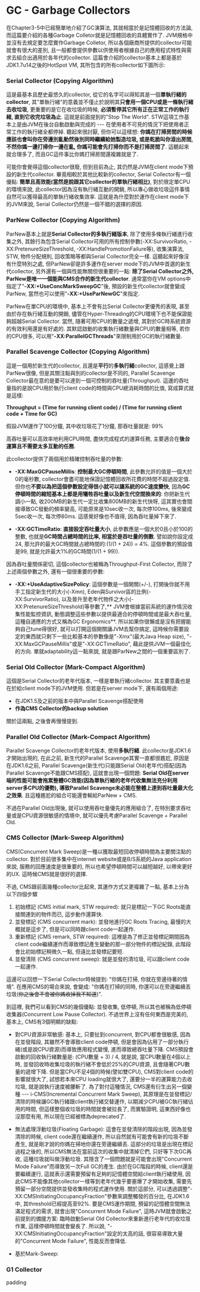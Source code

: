 # GC - Garbage Collectors

在Chapter3-5中已經簡單地介紹了GC演算法, 其就相當於是記憶體回收的方法論, 而這篇要介紹的各種Garbage Colletor就是記憶體回收的具體實作了. JVM規格中並沒有去規定要怎麼實作Garbage Colletor, 所以各個廠商所提供的collector可能就會有很大的差別, 且一般都會提供參數以供使用者根據自己的應用程式特性與需求去組合出適用於各年代的collector. 這篇會介紹的collector基本上都是基於JDK1.7u14之後的HotSpot VM, 其所包含的所有collector如下圖所示:

### Serial Collector \(Copying Algorithm\)

這是最基本且歷史最悠久的collector, 從它的名字可以得知其是一個**單執行緒的collector**, 其"單執行緒"的意義並不僅止於說明其**只會用一個CPU或是一條執行緒去收垃圾**, 更重要的是它在收垃圾的時候, **必須暫停其它所有正在正常工作的執行緒, 直到它收完垃圾為止**. 這就是前面提到的"Stop The World". STW這項工作基本上是由JVM在後台自動啟動與完成的 --- 在使用者不可見的情況下把使用者正常工作的執行緒全都停掉. 聽起來很討厭, 但你可以這樣想: **你媽在打掃房間的時候應該也會叫你在旁邊別亂動然後別同時繼續給她製造垃圾, 或是乾脆叫你滾出房間, 不然你媽一邊打掃你一邊在亂, 你媽可能會先打掃你而不是打掃房間了**. 這聽起來就合理多了, 而且GC這件事比你媽打掃房間還複雜就是了.

可能你會覺得這個collector很廢, 但到目前為止, 其仍然是JVM在client mode下預設的新生代collector. 畢竟相較於其他比較新的collector, Serial Collector有一個優點: **簡單且高效能\(當然是說跟其它collector的單執行緒相比\)**, 對於限定單CPU的環境來說, 此collector因為沒有執行緒互動的開銷, 所以專心做收垃圾這件事情自然可以獲得最高的單執行緒收集效率. 這就是為什麼對於運作在client mode下的JVM來說, Serial Collector仍然是一個不錯的選擇的原因.

### ParNew Collector \(Copying Algorithm\)

ParNew基本上就是**Serial Collector的多執行緒版本**, 除了使用多條執行緒進行收集之外, 其餘行為包含Serial Collector可用的所有控制參數\(-XX:SurvivorRatio, -XX:PretenureSizeThreshold, -XX:HandlePromotionFailure等\), 收集演算法, STW, 物件分配規則, 回收策略等都與Serial Collector完全一樣. 這聽起來好像沒有什麼特別之處, 但ParNew卻是許多運作在server mode下的JVM中首選的新生代collector, 另外還有一個與性能無關但很重要的一點: **除了Serial Collector之外, ParNew是唯一一個能與CMS合作的新生代collector**. 通常當你在VM options中指定了"**-XX:+UseConcMarkSweepGC**"後, 預設的新生代collector就會變成ParNew, 當然也可以使用"**-XX:+UseParNewGC**"來指定.

ParNew在單CPU的環境中, 基本上不會有比Serial Collector更優秀的表現, 甚至由於存在執行緒互動的開銷, 儘管在Hyper-Threading的CPU環境下也不能保證能夠超越Serial Collector. 當然, 隨著可用CPU的數量之遞增, 其對於GC時系統資源的有效利用還是有好處的. 其默認啟動的收集執行緒數量與CPU的數量相等, 若你的CPU很多, 可以用"**-XX:ParallelGCThreads**"來限制用於GC的執行緒數量.

### Parallel Scavenge Collector \(Copying Algorithm\)

這是一個用於新生代的collector, 且還是**平行**的**多執行緒**collector, 這感覺上跟ParNew很像, 但是其關注點與別的collector是不同的, Parallel Scavenge Collector最在意的是要可以達到一個可控制的吞吐量\(Throughput\). 這邊的吞吐量指的是說CPU用於執行client code的時間與CPU總消耗時間的比值, 寫成算式就是這樣:

**Throughput = \(Time for running client code\) / \(Time for running client code + Time for GC\)**

假設JVM運作了100分鐘, 其中收垃圾花了1分鐘, 那吞吐量就是: 99%

高吞吐量可以高效率地利用CPU時間, 盡快完成程式的運算任務, 主要適合在**後台運算且不需要太多互動的任務**.

此collector提供了兩個用於精確控制吞吐量的參數:

* **-XX:MaxGCPauseMillis**: **控制最大GC停頓時間**, 此參數允許的值是一個大於0的毫秒數, collector會盡可能地保證記憶體回收所花費的時間不超過設定值. 但你也**不要以為把這個參數設定得很小就可以讓系統的GC速度變快**, 因為**GC停頓時間的縮短基本上都是用犧牲吞吐量以及新生代空間換來的**: 你把新生代調小一點, 收200MB的新生代一定比收集800MB的新生代快呀, 這其實也會間接導致GC發動的頻率變高, 可能原來是10sec收一次, 每次停100ms, 後來變成5sec收一次, 每次停80ms. 這感覺好像也不值得, 因為吞吐量掉下來了.

* **-XX:GCTimeRatio**: **直接設定吞吐量大小**, 此參數應是一個大於0且小於100的整數, 也就是**GC時間占總時間的比率, 相當於是吞吐量的倒數**. 譬如說你設定成24, 那允許的最大GC時間就占總時間的:\(1/\(1 + 24\)\) = 4%. 這個參數的預設值是99, 就是允許最大1%的GC時間\(1/\(1 + 99\)\).

因為吞吐量關係密切, 這個collector也被稱為Throughput-First Collector, 而除了上述兩個參數之外, 還有一個很重要的參數:

* **-XX:+UseAdaptiveSizePolicy**: 這個參數是一個開關\(+/-\), 打開後你就不用手工指定新生代的大小\(-Xmn\), Eden與Survivor區的比例\(-XX:SurvivorRatio\), 以及晉升至老年代物件之大小\(-XX:PretenureSizeThreshold\)等參數了,** JVM會根據當前系統的運作情況收集性能監控資訊, 動態調整這些參數以提供最適合的停頓時間或是最大吞吐量, 這種自適應的方式又稱為GC Ergonomics**. 所以如果你很懶或是沒有把握能夠自己tune得很好, 就可以打開這個開關讓JVM去幫你搞定, 這時候你需要設定的東西就只剩下一些比較基本的參數像是"-Xmx"\(最大Java Heap size\), "-XX:MaxGCPauseMillis"或是"-XX:GCTimeRatio", 藉此提供JVM一個最佳化的方向. 單就adaptability這一點來說, 就是跟ParNew之間的一個重要區別了.

### Serial Old Collector \(Mark-Compact Algorithm\)

這個是Serial Collector的老年代版本, 一樣是單執行緒collector. 其主要意義也是在於給client mode下的JVM使用. 但若是在server mode下, 還有兩個用途:

* 在JDK1.5及之前的版本中與Parallel Scavenge搭配使用
* **作為CMS Collector的backup solution**

關於這兩點, 之後會再慢慢提到.

### Parallel Old Collector \(Mark-Compact Algorithm\)

Parallel Scavenge Collector的老年代版本, 使用**多執行緒**. 此collector是JDK1.6才開始出現的, 在此之前, 新生代的Parallel Scavenge其實一直都很尷尬, 原因是在JDK1.6之前, Parallel Scavenge\(新生代\)只能跟Serial Old\(老年代\)搭配\(因為Parallel Scavenge不能跟CMS搭配\), 這就會出現一個問題: **Serial Old在server端的性能可能會拖累整體GC效能\(因為單執行緒的老年代收集無法充分利用server多CPU的優勢\), 導致Parallel Scavenge未必能在整體上達到吞吐量最大化之效果**. 且這種尷尬的組合可能還會輸給ParNew + CMS.

不過在Parallel Old出現後, 就可以使用吞吐量優先的應用組合了, 在特別要求吞吐量或是CPU資源很敏感的情境中, 就可以優先考慮Parallel Scavenge + Parallel Old.

### CMS Collector \(Mark-Sweep Algorithm\)

CMS\(Concurrent Mark Sweep\)是一種以獲取最短回收停頓時間為主要關注點的collector. 對於目前很多集中在internet website或是B/S系統的Java application來說, 服務的回應速度是很重要的, 所以也希望停頓時間可以越短越好, 以帶來更好的UX. 這時候CMS就是很好的選擇.

不過, CMS跟前面幾種collector比起來, 其運作方式又更複雜了一點, 基本上分為以下四個步驟

1. 初始標記 \(CMS initial mark, STW required\): 就只是標記一下GC Roots能直接關連到的物件而已, 這步動作還算快.
2. 並發標記 \(CMS concurrent mark\): 並發地進行GC Roots Tracing, 最慢的大概就是這步了, 但是可以同時跟client code一起運作.
3. 重新標記 \(CMS remark, STW required\): 這裡是為了修正並發標記期間因為client code繼續運作而導致標記產生變動的那一部分物件的標記紀錄, 此階段會比初始標記稍微久一點, 但遠比並發標記要短.
4. 並發清除 \(CMS concurrent sweep\): 就是並發的清垃圾, 可以跟client code一起運作.

這邊可以回想一下Serial Collector時候提到: "你媽在打掃, 你就在旁邊待著的情境". 在應用CMS的場合來說, 會變成: "你媽在打掃的同時, 你還可以在旁邊繼續丟垃圾\(~~你之後會不會被你媽收掉我不知道~~\)".

到這裡, 我們可以看到CMS的幾個優點: 並發收集, 低停頓, 所以其也被稱為低停頓收集器\(Concurrent Low Pause Collector\). 不過世界上沒有任何東西是完美的, 基本上, CMS有3個明顯的缺點:

* 對CPU資源非常敏感: 基本上, 只要扯到concurrent, 對CPU都會很敏感, 因為在並發階段, 其雖然不會導致client code停頓, 但是會因為佔用了一部分執行緒\(或是說CPU資源\)而導致應用程式變慢, 進而導致總吞吐量下降. CMS預設會啟動的回收執行緒數量是: \(CPU數量 + 3\) / 4, 就是說, 當CPU數量在4個以上時, 並發回收時收集垃圾的執行緒不會低於25%的CPU資源, 且會隨著CPU數量的遞增下降. 但是當CPU不足4個的時候\(譬如雙CPU\), CMS對client code的影響就很大了, 試想若本來CPU loading就很大了, 還要分一半的運算能力去收垃圾, 就是說執行速度被腰斬了. 為了對付這種情況, CMS還有衍生出另一個變種 --- i-CMS\(Incremental Concurrent Mark Sweep\), 其原理是在並發標記/清除的時候讓GC執行緒跟client執行緒交替運作, 以期減少CPU被GC執行緒佔用的時間, 但這樣整個收垃圾的時間就會被拉長了, 而實驗證明, 這東西好像也沒那麼有用, 所以現在已經被標為deprecated了.

* 無法處理浮動垃圾\(Floating Garbage\): 這會在並發清除的階段出現, 因為並發清除的時候, client code還在繼續運作, 所以自然就有可能會有新的垃圾不斷產生, 就是剛才說的你媽在掃地你還在旁邊繼續丟. 這部分的垃圾是出現在標記過程之後的, 所以CMS無法在當前這次的收集中就清掉它們, 只好等下次GC再收, 這種垃圾就叫做浮動垃圾. 其隱含了一個問題就是可能會出現"Concurrent Mode Failure"而導致另一次Full GC的產生. 由於在GC階段的時候, client還是要繼續運行, 這就表示還需要預留有足夠的記憶體空間給client執行緒使用, 因此CMS不能像其他collector一樣等到老年代幾乎要塞爆了才開始收集, 需要先預留一部分空間提供並發收集時的程式運作使用. 關於這部分, 可以透過調整"-XX:CMSInitiatingOccupancyFraction"參數來調整觸發的百分比, 在JDK1.6中, 其threshold已經提高至92%. 要是CMS運作期間, 預留的記憶體空間無法滿足程式的需求, 就會出現"Concurrent Mode Failure", 這時JVM就會啟動之前提到的備援方案: 臨時啟動Serial Old Collector來重新進行老年代的收垃圾作業, 這樣停頓時間就會變長了. 所以說, "-XX:CMSInitiatingOccupancyFraction"設定的太高的話, 很容易導致大量的"Concurrent Mode Failure", 性能反而會降低.



* 基於Mark-Sweep:

### G1 Collector

padding

